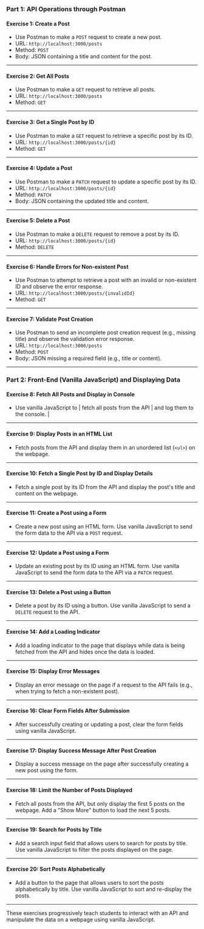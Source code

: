 ### Part 1: API Operations through Postman

#### **Exercise 1: Create a Post**

- Use Postman to make a `POST` request to create a new post.
- URL: `http://localhost:3000/posts`
- Method: `POST`
- Body: JSON containing a title and content for the post.

---

#### **Exercise 2: Get All Posts**

- Use Postman to make a `GET` request to retrieve all posts.
- URL: `http://localhost:3000/posts`
- Method: `GET`

---

#### **Exercise 3: Get a Single Post by ID**

- Use Postman to make a `GET` request to retrieve a specific post by its ID.
- URL: `http://localhost:3000/posts/{id}`
- Method: `GET`

---

#### **Exercise 4: Update a Post**

- Use Postman to make a `PATCH` request to update a specific post by its ID.
- URL: `http://localhost:3000/posts/{id}`
- Method: `PATCH`
- Body: JSON containing the updated title and content.

---

#### **Exercise 5: Delete a Post**

- Use Postman to make a `DELETE` request to remove a post by its ID.
- URL: `http://localhost:3000/posts/{id}`
- Method: `DELETE`

---

#### **Exercise 6: Handle Errors for Non-existent Post**

- Use Postman to attempt to retrieve a post with an invalid or non-existent ID and observe the error response.
- URL: `http://localhost:3000/posts/{invalidId}`
- Method: `GET`

---

#### **Exercise 7: Validate Post Creation**

- Use Postman to send an incomplete post creation request (e.g., missing title) and observe the validation error response.
- URL: `http://localhost:3000/posts`
- Method: `POST`
- Body: JSON missing a required field (e.g., title or content).

---

### Part 2: Front-End (Vanilla JavaScript) and Displaying Data

#### **Exercise 8: Fetch All Posts and Display in Console**

- Use vanilla JavaScript to | fetch all posts from the API | and log them to the console. |

---

#### **Exercise 9: Display Posts in an HTML List**

- Fetch posts from the API and display them in an unordered list (`<ul>`) on the webpage.

---

#### **Exercise 10: Fetch a Single Post by ID and Display Details**

- Fetch a single post by its ID from the API and display the post's title and content on the webpage.

---

#### **Exercise 11: Create a Post using a Form**

- Create a new post using an HTML form. Use vanilla JavaScript to send the form data to the API via a `POST` request.

---

#### **Exercise 12: Update a Post using a Form**

- Update an existing post by its ID using an HTML form. Use vanilla JavaScript to send the form data to the API via a `PATCH` request.

---

#### **Exercise 13: Delete a Post using a Button**

- Delete a post by its ID using a button. Use vanilla JavaScript to send a `DELETE` request to the API.

---

#### **Exercise 14: Add a Loading Indicator**

- Add a loading indicator to the page that displays while data is being fetched from the API and hides once the data is loaded.

---

#### **Exercise 15: Display Error Messages**

- Display an error message on the page if a request to the API fails (e.g., when trying to fetch a non-existent post).

---

#### **Exercise 16: Clear Form Fields After Submission**

- After successfully creating or updating a post, clear the form fields using vanilla JavaScript.

---

#### **Exercise 17: Display Success Message After Post Creation**

- Display a success message on the page after successfully creating a new post using the form.

---

#### **Exercise 18: Limit the Number of Posts Displayed**

- Fetch all posts from the API, but only display the first 5 posts on the webpage. Add a "Show More" button to load the next 5 posts.

---

#### **Exercise 19: Search for Posts by Title**

- Add a search input field that allows users to search for posts by title. Use vanilla JavaScript to filter the posts displayed on the page.

---

#### **Exercise 20: Sort Posts Alphabetically**

- Add a button to the page that allows users to sort the posts alphabetically by title. Use vanilla JavaScript to sort and re-display the posts.

---

These exercises progressively teach students to interact with an API and manipulate the data on a webpage using vanilla JavaScript.
